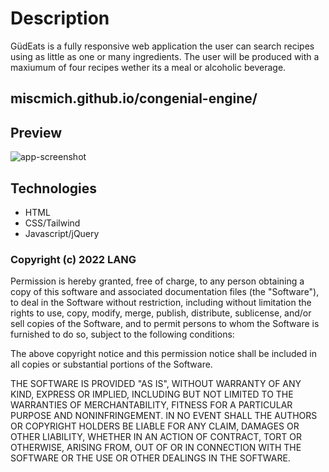 # Description
GüdEats is a fully responsive web application the user can search recipes using as little as one or many ingredients. The user will be produced with a maxiumum of four recipes wether its a meal or alcoholic beverage.

## miscmich.github.io/congenial-engine/

## Preview
![app-screenshot](https://user-images.githubusercontent.com/100798134/165227183-dd617657-71f2-4737-a63e-1e527b5f01cc.JPG)

## Technologies
* HTML
* CSS/Tailwind
* Javascript/jQuery

### Copyright (c) 2022 LANG

Permission is hereby granted, free of charge, to any person obtaining a copy
of this software and associated documentation files (the "Software"), to deal
in the Software without restriction, including without limitation the rights
to use, copy, modify, merge, publish, distribute, sublicense, and/or sell
copies of the Software, and to permit persons to whom the Software is
furnished to do so, subject to the following conditions:

The above copyright notice and this permission notice shall be included in all
copies or substantial portions of the Software.

THE SOFTWARE IS PROVIDED "AS IS", WITHOUT WARRANTY OF ANY KIND, EXPRESS OR
IMPLIED, INCLUDING BUT NOT LIMITED TO THE WARRANTIES OF MERCHANTABILITY,
FITNESS FOR A PARTICULAR PURPOSE AND NONINFRINGEMENT. IN NO EVENT SHALL THE
AUTHORS OR COPYRIGHT HOLDERS BE LIABLE FOR ANY CLAIM, DAMAGES OR OTHER
LIABILITY, WHETHER IN AN ACTION OF CONTRACT, TORT OR OTHERWISE, ARISING FROM,
OUT OF OR IN CONNECTION WITH THE SOFTWARE OR THE USE OR OTHER DEALINGS IN THE
SOFTWARE.
